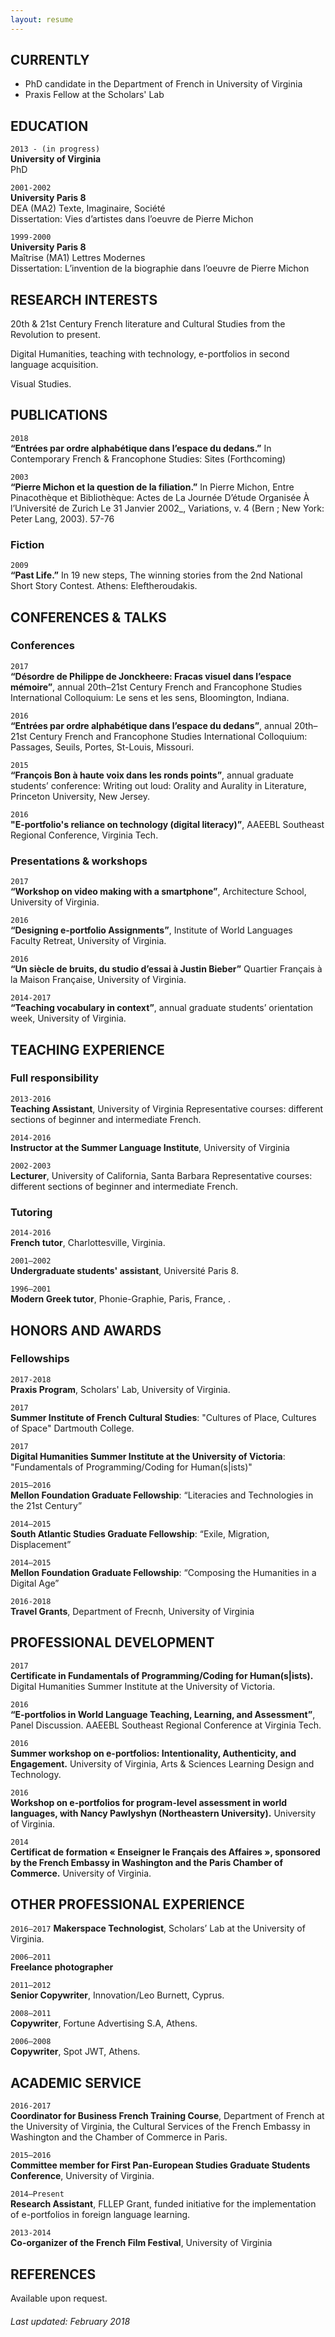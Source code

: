 ```yaml
---
layout: resume
---
```

## CURRENTLY
- PhD candidate in the Department of French in University of Virginia
- Praxis Fellow at the Scholars' Lab

## EDUCATION

`2013 - (in progress)`  
__University of Virginia__  
PhD  

`2001-2002`  
__University Paris 8__  
DEA (MA2) Texte, Imaginaire, Société     
Dissertation: Vies d’artistes dans l’oeuvre de Pierre Michon

`1999-2000`  
__University Paris 8__  
Maîtrise (MA1) Lettres Modernes   
Dissertation: L’invention de la biographie dans l’oeuvre de Pierre Michon  

## RESEARCH INTERESTS
20th & 21st Century French literature and Cultural Studies from the Revolution to present.  

Digital Humanities, teaching with technology, e-portfolios in second language acquisition.  

Visual Studies.

## PUBLICATIONS
`2018`  
__“Entrées par ordre alphabétique dans l’espace du dedans.”__ In Contemporary French & Francophone Studies: Sites (Forthcoming)

`2003`  
__“Pierre Michon et la question de la filiation.”__ In Pierre Michon, Entre Pinacothèque et Bibliothèque: Actes de La Journée D’étude Organisée À l’Université de Zurich Le 31 Janvier 2002_, Variations, v. 4 (Bern ; New York: Peter Lang, 2003). 57-76

### Fiction
`2009`  
__“Past Life.”__ In 19 new steps, The winning stories from the 2nd National Short Story Contest. Athens: Eleftheroudakis.

## CONFERENCES & TALKS
### Conferences
`2017`  
__“Désordre de Philippe de Jonckheere: Fracas visuel dans l’espace mémoire”__, annual 20th–21st Century French and Francophone Studies International Colloquium: Le sens et les sens, Bloomington, Indiana.

`2016`  
__“Entrées par ordre alphabétique dans l’espace du dedans”__, annual 20th–21st Century French and Francophone Studies International Colloquium: Passages, Seuils, Portes, St-Louis, Missouri.

`2015`  
__“François Bon à haute voix dans les ronds points”__, annual graduate students’ conference: Writing out loud: Orality and Aurality in Literature, Princeton University, New Jersey.

`2016`  
__"E-portfolio's reliance on technology (digital literacy)”__, AAEEBL Southeast Regional Conference, Virginia Tech.

### Presentations & workshops
`2017`  
__“Workshop on video making with a smartphone”__, Architecture School, University of Virginia.

`2016`  
__“Designing e-portfolio Assignments”__, Institute of World Languages Faculty Retreat, University of Virginia.

`2016`  
__“Un siècle de bruits, du studio d’essai à Justin Bieber”__ Quartier Français à la Maison Française, University of Virginia.

`2014-2017`  
__“Teaching vocabulary in context”__, annual graduate students’ orientation week, University of Virginia.


## TEACHING EXPERIENCE
### Full responsibility
`2013-2016`  
__Teaching Assistant__, University of Virginia
Representative courses: different sections of beginner and intermediate French.

`2014-2016`  
__Instructor at the Summer Language Institute__, University of Virginia

`2002-2003`  
__Lecturer__, University of California, Santa Barbara
Representative courses: different sections of beginner and intermediate French.

### Tutoring
`2014-2016`  
__French tutor__, Charlottesville, Virginia.  

`2001–2002`  
__Undergraduate students' assistant__, Université Paris 8.

`1996–2001`    
__Modern Greek tutor__, Phonie-Graphie, Paris, France, .


## HONORS AND AWARDS
### Fellowships   
`2017-2018`  
__Praxis Program__, Scholars' Lab, University of Virginia.  

`2017`  
__Summer Institute of French Cultural Studies__: "Cultures of Place, Cultures of Space" Dartmouth College.  

`2017`  
__Digital Humanities Summer Institute at the University of Victoria__: "Fundamentals of Programming/Coding for Human(s|ists)"

`2015–2016`  
__Mellon Foundation Graduate Fellowship__: “Literacies and Technologies in the 21st Century”

`2014–2015`  
__South Atlantic Studies Graduate Fellowship__: “Exile, Migration, Displacement”

`2014–2015`    
__Mellon Foundation Graduate Fellowship__: “Composing the Humanities in a Digital Age”   

`2016-2018`  
__Travel Grants__, Department of Frecnh, University of Virginia   

## PROFESSIONAL DEVELOPMENT
`2017`  
__Certificate in Fundamentals of Programming/Coding for Human(s|ists).__ Digital Humanities Summer Institute at the University of Victoria.

`2016`  
__“E-portfolios in World Language Teaching, Learning, and Assessment”__, Panel Discussion. AAEEBL Southeast Regional Conference at Virginia Tech.

`2016`  
__Summer workshop on e-portfolios: Intentionality, Authenticity, and Engagement.__ University of Virginia, Arts & Sciences Learning Design and Technology.

`2016`  
__Workshop on e-portfolios for program-level assessment in world languages, with Nancy Pawlyshyn (Northeastern University).__ University of Virginia.

`2014`  
__Certificat de formation « Enseigner le Français des Affaires », sponsored by the French Embassy in Washington and the Paris Chamber of Commerce.__ University of Virginia.

## OTHER PROFESSIONAL EXPERIENCE
`2016–2017`
__Makerspace Technologist__, Scholars’ Lab at the University of Virginia.

`2006–2011`  
__Freelance photographer__

`2011–2012`  
__Senior Copywriter__, Innovation/Leo Burnett, Cyprus.

`2008–2011`  
__Copywriter__, Fortune Advertising S.A, Athens.

`2006–2008`  
__Copywriter__, Spot JWT, Athens.

## ACADEMIC SERVICE
`2016-2017`  
__Coordinator for Business French Training Course__, Department of French at the University of Virginia, the Cultural Services of the French Embassy in Washington and the Chamber of Commerce in Paris.

`2015–2016`  
__Committee member for First Pan-European Studies Graduate Students Conference__, University of Virginia.

`2014–Present`  
__Research Assistant__, FLLEP Grant, funded initiative for the implementation of e-portfolios in foreign language learning.

`2013-2014`  
__Co-organizer of the French Film Festival__, University of Virginia

## REFERENCES
Available upon request.
<!-- ### Footer -->

###### Last updated: February 2018
